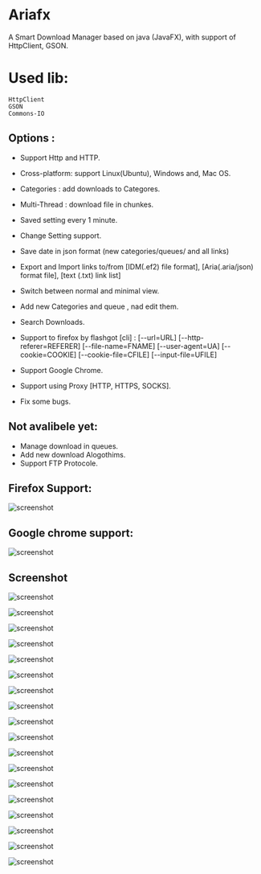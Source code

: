 Ariafx
======
A Smart Download Manager based on java (JavaFX), with support of HttpClient, GSON.

Used lib:
====== 
	HttpClient
	GSON
	Commons-IO

## Options :
 - Support Http and HTTP.
 - Cross-platform: support Linux(Ubuntu), Windows and, Mac OS.
 - Categories 	: add downloads to Categores.
 - Multi-Thread	: download file in chunkes.
 - Saved setting every 1 minute.
 - Change Setting support.
 - Save date in json format (new categories/queues/ and all links)
 - Export and Import links to/from [IDM(.ef2) file format], [Aria(.aria/json) format file], [text (.txt) link list]
 - Switch between  normal and minimal view.
 - Add new Categories and queue , nad edit them.
 - Search Downloads.
 - Support to firefox by flashgot [cli] :
	[--url=URL] [--http-referer=REFERER] [--file-name=FNAME] 
	[--user-agent=UA] [--cookie=COOKIE] [--cookie-file=CFILE] [--input-file=UFILE]
	
 - Support Google Chrome.
 - Support using Proxy [HTTP, HTTPS, SOCKS].
 - Fix some bugs.

	
## Not avalibele yet:
 - Manage download in queues.
 - Add new download Alogothims.
 - Support FTP Protocole. 


## Firefox Support: 
![screenshot](https://github.com/salemebo/aria/blob/master/img/firefox.png)

## Google chrome support: 
![screenshot](https://github.com/salemebo/aria/blob/master/img/google-chrome.png)


## Screenshot 

![screenshot](https://github.com/salemebo/aria/blob/master/img/ariafx00.png)

![screenshot](https://github.com/salemebo/aria/blob/master/img/ariafx01.png)

![screenshot](https://github.com/salemebo/aria/blob/master/img/ariafx02.png)

![screenshot](https://github.com/salemebo/aria/blob/master/img/ariafx03.png)

![screenshot](https://github.com/salemebo/aria/blob/master/img/ariafx04.png)

![screenshot](https://github.com/salemebo/aria/blob/master/img/ariafx05.png)

![screenshot](https://github.com/salemebo/aria/blob/master/img/ariafx06.png)

![screenshot](https://github.com/salemebo/aria/blob/master/img/ariafx07.png)

![screenshot](https://github.com/salemebo/aria/blob/master/img/ariafx08.png)

![screenshot](https://github.com/salemebo/aria/blob/master/img/ariafx08.png)

![screenshot](https://github.com/salemebo/aria/blob/master/img/ariafx10.png)

![screenshot](https://github.com/salemebo/aria/blob/master/img/ariafx11.png)

![screenshot](https://github.com/salemebo/aria/blob/master/img/ariafx12.png)

![screenshot](https://github.com/salemebo/aria/blob/master/img/ariafx13.png)

![screenshot](https://github.com/salemebo/aria/blob/master/img/ariafx14.png)

![screenshot](https://github.com/salemebo/aria/blob/master/img/ariafx15.png)

![screenshot](https://github.com/salemebo/aria/blob/master/img/ariafx16.png)

![screenshot](https://github.com/salemebo/aria/blob/master/img/ariafx17.png)



